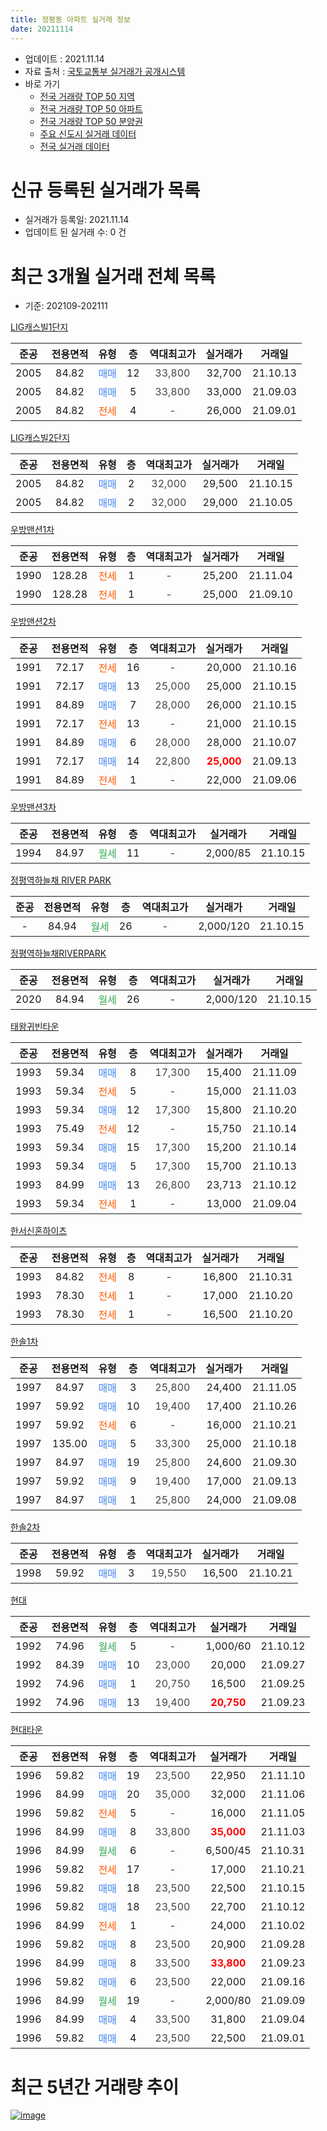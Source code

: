 ```yaml
---
title: 정평동 아파트 실거래 정보
date: 20211114
---
```


* 업데이트 : 2021.11.14
* 자료 출처 : [국토교통부 실거래가 공개시스템](http://rt.molit.go.kr)
* 바로 가기
    * [전국 거래량 TOP 50 지역](https://apt-info.github.io/apt-trade-info/tr)
    * [전국 거래량 TOP 50 아파트](https://apt-info.github.io/apt-trade-info/ta)
    * [전국 거래량 TOP 50 분양권](https://apt-info.github.io/apt-trade-info/tb)
    * [주요 신도시 실거래 데이터](https://apt-info.github.io/apt-trade-info/newtown)
    * [전국 실거래 데이터](https://apt-info.github.io/apt-trade-info/all)



<script async src="https://pagead2.googlesyndication.com/pagead/js/adsbygoogle.js"></script>
<!-- 기본광고 -->
<ins class="adsbygoogle"
     style="display:block"
     data-ad-client="ca-pub-1142216861245946"
     data-ad-slot="4805727019"
     data-ad-format="auto"
     data-full-width-responsive="true"></ins>
<script>
     (adsbygoogle = window.adsbygoogle || []).push({});
</script>


# 신규 등록된 실거래가 목록

* 실거래가 등록일: 2021.11.14
* 업데이트 된 실거래 수: 0 건




<script async src="https://pagead2.googlesyndication.com/pagead/js/adsbygoogle.js"></script>
<!-- 기본광고 -->
<ins class="adsbygoogle"
     style="display:block"
     data-ad-client="ca-pub-1142216861245946"
     data-ad-slot="4805727019"
     data-ad-format="auto"
     data-full-width-responsive="true"></ins>
<script>
     (adsbygoogle = window.adsbygoogle || []).push({});
</script>


# 최근 3개월 실거래 전체 목록
* 기준: 202109-202111


[LIG캐스빌1단지](https://search.naver.com/search.naver?query=LIG%EC%BA%90%EC%8A%A4%EB%B9%8C1%EB%8B%A8%EC%A7%80)

|준공|전용면적|유형|층|역대최고가|실거래가|거래일|
|:---:|:---:|:---:|:---:|:---:|:---:|:---:|
|2005|84.82|<span style="color:#4285F3">매매</span>|12|<span style="color:#444444">33,800</span>|32,700|21.10.13|
|2005|84.82|<span style="color:#4285F3">매매</span>|5|<span style="color:#444444">33,800</span>|33,000|21.09.03|
|2005|84.82|<span style="color:#FF5A00">전세</span>|4|<span style="color:#444444">-</span>|26,000|21.09.01|

[LIG캐스빌2단지](https://search.naver.com/search.naver?query=LIG%EC%BA%90%EC%8A%A4%EB%B9%8C2%EB%8B%A8%EC%A7%80)

|준공|전용면적|유형|층|역대최고가|실거래가|거래일|
|:---:|:---:|:---:|:---:|:---:|:---:|:---:|
|2005|84.82|<span style="color:#4285F3">매매</span>|2|<span style="color:#444444">32,000</span>|29,500|21.10.15|
|2005|84.82|<span style="color:#4285F3">매매</span>|2|<span style="color:#444444">32,000</span>|29,000|21.10.05|

[우방맨션1차](https://search.naver.com/search.naver?query=%EC%9A%B0%EB%B0%A9%EB%A7%A8%EC%85%981%EC%B0%A8)

|준공|전용면적|유형|층|역대최고가|실거래가|거래일|
|:---:|:---:|:---:|:---:|:---:|:---:|:---:|
|1990|128.28|<span style="color:#FF5A00">전세</span>|1|<span style="color:#444444">-</span>|25,200|21.11.04|
|1990|128.28|<span style="color:#FF5A00">전세</span>|1|<span style="color:#444444">-</span>|25,000|21.09.10|

[우방맨션2차](https://search.naver.com/search.naver?query=%EC%9A%B0%EB%B0%A9%EB%A7%A8%EC%85%982%EC%B0%A8)

|준공|전용면적|유형|층|역대최고가|실거래가|거래일|
|:---:|:---:|:---:|:---:|:---:|:---:|:---:|
|1991|72.17|<span style="color:#FF5A00">전세</span>|16|<span style="color:#444444">-</span>|20,000|21.10.16|
|1991|72.17|<span style="color:#4285F3">매매</span>|13|<span style="color:#444444">25,000</span>|25,000|21.10.15|
|1991|84.89|<span style="color:#4285F3">매매</span>|7|<span style="color:#444444">28,000</span>|26,000|21.10.15|
|1991|72.17|<span style="color:#FF5A00">전세</span>|13|<span style="color:#444444">-</span>|21,000|21.10.15|
|1991|84.89|<span style="color:#4285F3">매매</span>|6|<span style="color:#444444">28,000</span>|28,000|21.10.07|
|1991|72.17|<span style="color:#4285F3">매매</span>|14|<span style="color:#444444">22,800</span>|<b><span style="color:#FF0000">25,000</span></b>|21.09.13|
|1991|84.89|<span style="color:#FF5A00">전세</span>|1|<span style="color:#444444">-</span>|22,000|21.09.06|

[우방맨션3차](https://search.naver.com/search.naver?query=%EC%9A%B0%EB%B0%A9%EB%A7%A8%EC%85%983%EC%B0%A8)

|준공|전용면적|유형|층|역대최고가|실거래가|거래일|
|:---:|:---:|:---:|:---:|:---:|:---:|:---:|
|1994|84.97|<span style="color:#34A853">월세</span>|11|<span style="color:#444444">-</span>|2,000/85|21.10.15|

[정평역하늘채 RIVER PARK](https://search.naver.com/search.naver?query=%EC%A0%95%ED%8F%89%EC%97%AD%ED%95%98%EB%8A%98%EC%B1%84+RIVER+PARK)

|준공|전용면적|유형|층|역대최고가|실거래가|거래일|
|:---:|:---:|:---:|:---:|:---:|:---:|:---:|
|-|84.94|<span style="color:#34A853">월세</span>|26|<span style="color:#444444">-</span>|2,000/120|21.10.15|

[정평역하늘채RIVERPARK](https://search.naver.com/search.naver?query=%EC%A0%95%ED%8F%89%EC%97%AD%ED%95%98%EB%8A%98%EC%B1%84RIVERPARK)

|준공|전용면적|유형|층|역대최고가|실거래가|거래일|
|:---:|:---:|:---:|:---:|:---:|:---:|:---:|
|2020|84.94|<span style="color:#34A853">월세</span>|26|<span style="color:#444444">-</span>|2,000/120|21.10.15|

[태왕귀빈타운](https://search.naver.com/search.naver?query=%ED%83%9C%EC%99%95%EA%B7%80%EB%B9%88%ED%83%80%EC%9A%B4)

|준공|전용면적|유형|층|역대최고가|실거래가|거래일|
|:---:|:---:|:---:|:---:|:---:|:---:|:---:|
|1993|59.34|<span style="color:#4285F3">매매</span>|8|<span style="color:#444444">17,300</span>|15,400|21.11.09|
|1993|59.34|<span style="color:#FF5A00">전세</span>|5|<span style="color:#444444">-</span>|15,000|21.11.03|
|1993|59.34|<span style="color:#4285F3">매매</span>|12|<span style="color:#444444">17,300</span>|15,800|21.10.20|
|1993|75.49|<span style="color:#FF5A00">전세</span>|12|<span style="color:#444444">-</span>|15,750|21.10.14|
|1993|59.34|<span style="color:#4285F3">매매</span>|15|<span style="color:#444444">17,300</span>|15,200|21.10.14|
|1993|59.34|<span style="color:#4285F3">매매</span>|5|<span style="color:#444444">17,300</span>|15,700|21.10.13|
|1993|84.99|<span style="color:#4285F3">매매</span>|13|<span style="color:#444444">26,800</span>|23,713|21.10.12|
|1993|59.34|<span style="color:#FF5A00">전세</span>|1|<span style="color:#444444">-</span>|13,000|21.09.04|

[한서신혼하이츠](https://search.naver.com/search.naver?query=%ED%95%9C%EC%84%9C%EC%8B%A0%ED%98%BC%ED%95%98%EC%9D%B4%EC%B8%A0)

|준공|전용면적|유형|층|역대최고가|실거래가|거래일|
|:---:|:---:|:---:|:---:|:---:|:---:|:---:|
|1993|84.82|<span style="color:#FF5A00">전세</span>|8|<span style="color:#444444">-</span>|16,800|21.10.31|
|1993|78.30|<span style="color:#FF5A00">전세</span>|1|<span style="color:#444444">-</span>|17,000|21.10.20|
|1993|78.30|<span style="color:#FF5A00">전세</span>|1|<span style="color:#444444">-</span>|16,500|21.10.20|

[한솔1차](https://search.naver.com/search.naver?query=%ED%95%9C%EC%86%941%EC%B0%A8)

|준공|전용면적|유형|층|역대최고가|실거래가|거래일|
|:---:|:---:|:---:|:---:|:---:|:---:|:---:|
|1997|84.97|<span style="color:#4285F3">매매</span>|3|<span style="color:#444444">25,800</span>|24,400|21.11.05|
|1997|59.92|<span style="color:#4285F3">매매</span>|10|<span style="color:#444444">19,400</span>|17,400|21.10.26|
|1997|59.92|<span style="color:#FF5A00">전세</span>|6|<span style="color:#444444">-</span>|16,000|21.10.21|
|1997|135.00|<span style="color:#4285F3">매매</span>|5|<span style="color:#444444">33,300</span>|25,000|21.10.18|
|1997|84.97|<span style="color:#4285F3">매매</span>|19|<span style="color:#444444">25,800</span>|24,600|21.09.30|
|1997|59.92|<span style="color:#4285F3">매매</span>|9|<span style="color:#444444">19,400</span>|17,000|21.09.13|
|1997|84.97|<span style="color:#4285F3">매매</span>|1|<span style="color:#444444">25,800</span>|24,000|21.09.08|

[한솔2차](https://search.naver.com/search.naver?query=%ED%95%9C%EC%86%942%EC%B0%A8)

|준공|전용면적|유형|층|역대최고가|실거래가|거래일|
|:---:|:---:|:---:|:---:|:---:|:---:|:---:|
|1998|59.92|<span style="color:#4285F3">매매</span>|3|<span style="color:#444444">19,550</span>|16,500|21.10.21|

[현대](https://search.naver.com/search.naver?query=%ED%98%84%EB%8C%80)

|준공|전용면적|유형|층|역대최고가|실거래가|거래일|
|:---:|:---:|:---:|:---:|:---:|:---:|:---:|
|1992|74.96|<span style="color:#34A853">월세</span>|5|<span style="color:#444444">-</span>|1,000/60|21.10.12|
|1992|84.39|<span style="color:#4285F3">매매</span>|10|<span style="color:#444444">23,000</span>|20,000|21.09.27|
|1992|74.96|<span style="color:#4285F3">매매</span>|1|<span style="color:#444444">20,750</span>|16,500|21.09.25|
|1992|74.96|<span style="color:#4285F3">매매</span>|13|<span style="color:#444444">19,400</span>|<b><span style="color:#FF0000">20,750</span></b>|21.09.23|

[현대타운](https://search.naver.com/search.naver?query=%ED%98%84%EB%8C%80%ED%83%80%EC%9A%B4)

|준공|전용면적|유형|층|역대최고가|실거래가|거래일|
|:---:|:---:|:---:|:---:|:---:|:---:|:---:|
|1996|59.82|<span style="color:#4285F3">매매</span>|19|<span style="color:#444444">23,500</span>|22,950|21.11.10|
|1996|84.99|<span style="color:#4285F3">매매</span>|20|<span style="color:#444444">35,000</span>|32,000|21.11.06|
|1996|59.82|<span style="color:#FF5A00">전세</span>|5|<span style="color:#444444">-</span>|16,000|21.11.05|
|1996|84.99|<span style="color:#4285F3">매매</span>|8|<span style="color:#444444">33,800</span>|<b><span style="color:#FF0000">35,000</span></b>|21.11.03|
|1996|84.99|<span style="color:#34A853">월세</span>|6|<span style="color:#444444">-</span>|6,500/45|21.10.31|
|1996|59.82|<span style="color:#FF5A00">전세</span>|17|<span style="color:#444444">-</span>|17,000|21.10.21|
|1996|59.82|<span style="color:#4285F3">매매</span>|18|<span style="color:#444444">23,500</span>|22,500|21.10.15|
|1996|59.82|<span style="color:#4285F3">매매</span>|18|<span style="color:#444444">23,500</span>|22,700|21.10.12|
|1996|84.99|<span style="color:#FF5A00">전세</span>|1|<span style="color:#444444">-</span>|24,000|21.10.02|
|1996|59.82|<span style="color:#4285F3">매매</span>|8|<span style="color:#444444">23,500</span>|20,900|21.09.28|
|1996|84.99|<span style="color:#4285F3">매매</span>|8|<span style="color:#444444">33,500</span>|<b><span style="color:#FF0000">33,800</span></b>|21.09.23|
|1996|59.82|<span style="color:#4285F3">매매</span>|6|<span style="color:#444444">23,500</span>|22,000|21.09.16|
|1996|84.99|<span style="color:#34A853">월세</span>|19|<span style="color:#444444">-</span>|2,000/80|21.09.09|
|1996|84.99|<span style="color:#4285F3">매매</span>|4|<span style="color:#444444">33,500</span>|31,800|21.09.04|
|1996|59.82|<span style="color:#4285F3">매매</span>|4|<span style="color:#444444">23,500</span>|22,500|21.09.01|



<script async src="https://pagead2.googlesyndication.com/pagead/js/adsbygoogle.js"></script>
<!-- 기본광고 -->
<ins class="adsbygoogle"
     style="display:block"
     data-ad-client="ca-pub-1142216861245946"
     data-ad-slot="4805727019"
     data-ad-format="auto"
     data-full-width-responsive="true"></ins>
<script>
     (adsbygoogle = window.adsbygoogle || []).push({});
</script>


# 최근 5년간 거래량 추이


<div style="width:100%;">
    <canvas id="deal_progress" height="200"></canvas>
</div>

<script>
new Chart(document.getElementById("deal_progress"), {
    type: 'line',
    data: {
        labels: ['16.01','16.02','16.03','16.04','16.05','16.06','16.07','16.08','16.09','16.10','16.11','16.12','17.01','17.02','17.03','17.04','17.05','17.06','17.07','17.08','17.09','17.10','17.11','17.12','18.01','18.02','18.03','18.04','18.05','18.06','18.07','18.08','18.09','18.10','18.11','18.12','19.01','19.02','19.03','19.04','19.05','19.06','19.07','19.08','19.09','19.10','19.11','19.12','20.01','20.02','20.03','20.04','20.05','20.06','20.07','20.08','20.09','20.10','20.11','20.12','21.01','21.02','21.03','21.04','21.05','21.06','21.07','21.08','21.09','21.10','21.11'],
        datasets: [{
            label: '매매/분양권',
            data: [5,8,9,10,9,8,10,5,16,17,19,12,13,18,11,15,12,35,31,33,25,19,27,15,24,14,22,14,17,176,138,52,47,45,23,23,18,13,18,21,17,27,28,25,38,38,36,29,27,32,16,19,43,64,88,88,87,100,125,118,39,30,33,19,18,10,11,14,13,15,5],
            borderColor: "rgba(66, 133, 243, 1)",
            backgroundColor: "rgba(66, 133, 243, 0.05)",
            borderWidth: 1,
            pointRadius: 0,
            fill: false,
            lineTension: 0
        },{
            label: '전/월세',
            data: [19,15,16,12,18,15,10,10,14,26,17,13,11,14,12,11,11,13,12,17,13,16,14,19,24,12,20,8,5,10,15,16,12,12,19,14,15,10,15,9,19,14,11,14,14,14,9,6,17,11,8,14,6,10,8,5,11,14,10,23,31,21,20,14,19,22,12,11,5,14,3],
            borderColor: "rgba(255, 90, 0, 1)",
            backgroundColor: "rgba(255, 90, 0, 0.05)",
            borderWidth: 1,
            pointRadius: 0,
            fill: false,
            lineTension: 0
        },{
            label: '합계',
            data: [24,23,25,22,27,23,20,15,30,43,36,25,24,32,23,26,23,48,43,50,38,35,41,34,48,26,42,22,22,186,153,68,59,57,42,37,33,23,33,30,36,41,39,39,52,52,45,35,44,43,24,33,49,74,96,93,98,114,135,141,70,51,53,33,37,32,23,25,18,29,8],
            borderColor: "rgba(0, 0, 0, 1)",
            backgroundColor: "rgba(0, 0, 0, 0.03)",
            borderWidth: 0.1,
            pointRadius: 0,
            fill: true,
            lineTension: 0
        }
        ]
    },
    options: {
        responsive: true,
        title: {
            display: false
        },
        tooltips: {
            mode: 'index',
            intersect: false
        },
        hover: {
            mode: 'nearest',
            intersect: true
        },
        scales: {
            xAxes: [{
                display: true,
                scaleLabel: {
                    display: true,
                    labelString: '년/월'
                }
            }],
            yAxes: [{
                display: true,
                ticks: {
                    suggestedMin: 0,
                },
                scaleLabel: {
                    display: true,
                    labelString: '실거래 수'
                }
            }]
        }
    }
});

</script>


[![image](https://apt-info.github.io/images/2020-01-03-apt-trade-info/1024x500.png)](https://play.google.com/store/apps/details?id=com.aptinfo.apttradeinfo)

